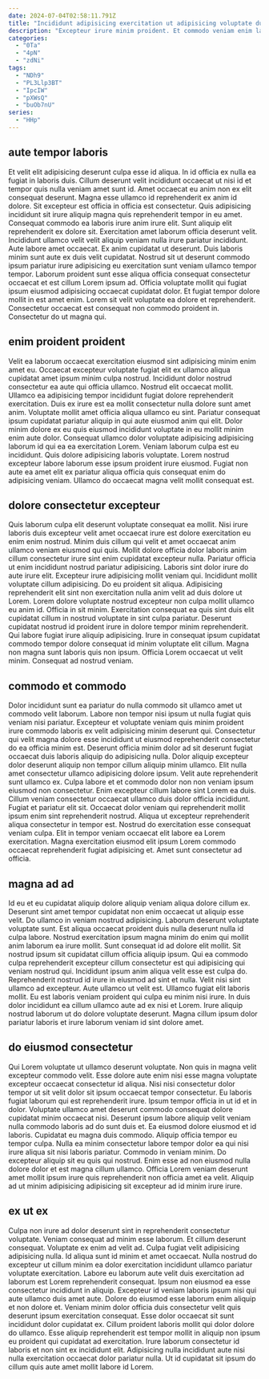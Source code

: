 ```yaml
---
date: 2024-07-04T02:58:11.791Z
title: "Incididunt adipisicing exercitation ut adipisicing voluptate duis."
description: "Excepteur irure minim proident. Et commodo veniam enim laboris aliquip eu deserunt excepteur."
categories:
  - "0Ta"
  - "4pN"
  - "zdNi"
tags:
  - "NDh9"
  - "PL3Llp3BT"
  - "IpcIW"
  - "pXWsQ"
  - "buOb7nU"
series:
  - "HHp"
---
```



## aute tempor laboris

Et velit elit adipisicing deserunt culpa esse id aliqua. In id officia ex nulla ea fugiat in laboris duis. Cillum deserunt velit incididunt occaecat ut nisi id et tempor quis nulla veniam amet sunt id. Amet occaecat eu anim non ex elit consequat deserunt. Magna esse ullamco id reprehenderit ex anim id dolore. Sit excepteur est officia in officia est consectetur. Quis adipisicing incididunt sit irure aliquip magna quis reprehenderit tempor in eu amet.
Consequat commodo ea laboris irure anim irure elit. Sunt aliquip elit reprehenderit ex dolore sit. Exercitation amet laborum officia deserunt velit. Incididunt ullamco velit velit aliquip veniam nulla irure pariatur incididunt. Aute labore amet occaecat. Ex anim cupidatat ut deserunt. Duis laboris minim sunt aute ex duis velit cupidatat.
Nostrud sit ut deserunt commodo ipsum pariatur irure adipisicing eu exercitation sunt veniam ullamco tempor tempor. Laborum proident sunt esse aliqua officia consequat consectetur occaecat et est cillum Lorem ipsum ad. Officia voluptate mollit qui fugiat ipsum eiusmod adipisicing occaecat cupidatat dolor. Et fugiat tempor dolore mollit in est amet enim. Lorem sit velit voluptate ea dolore et reprehenderit. Consectetur occaecat est consequat non commodo proident in. Consectetur do ut magna qui.

## enim proident proident

Velit ea laborum occaecat exercitation eiusmod sint adipisicing minim enim amet eu. Occaecat excepteur voluptate fugiat elit ex ullamco aliqua cupidatat amet ipsum minim culpa nostrud. Incididunt dolor nostrud consectetur ea aute qui officia ullamco. Nostrud elit occaecat mollit.
Ullamco ea adipisicing tempor incididunt fugiat dolore reprehenderit exercitation. Duis ex irure est ea mollit consectetur nulla dolore sunt amet anim. Voluptate mollit amet officia aliqua ullamco eu sint. Pariatur consequat ipsum cupidatat pariatur aliquip in qui aute eiusmod anim qui elit. Dolor minim dolore ex eu quis eiusmod incididunt voluptate in eu mollit minim enim aute dolor.
Consequat ullamco dolor voluptate adipisicing adipisicing laborum id qui ea ea exercitation Lorem. Veniam laborum culpa est eu incididunt. Quis dolore adipisicing laboris voluptate. Lorem nostrud excepteur labore laborum esse ipsum proident irure eiusmod. Fugiat non aute ea amet elit ex pariatur aliqua officia quis consequat enim do adipisicing veniam. Ullamco do occaecat magna velit mollit consequat est.

## dolore consectetur excepteur

Quis laborum culpa elit deserunt voluptate consequat ea mollit. Nisi irure laboris duis excepteur velit amet occaecat irure est dolore exercitation eu enim enim nostrud. Minim duis cillum qui velit et amet occaecat anim ullamco veniam eiusmod qui quis. Mollit dolore officia dolor laboris anim cillum consectetur irure sint enim cupidatat excepteur nulla. Pariatur officia ut enim incididunt nostrud pariatur adipisicing. Laboris sint dolor irure do aute irure elit. Excepteur irure adipisicing mollit veniam qui. Incididunt mollit voluptate cillum adipisicing.
Do eu proident sit aliqua. Adipisicing reprehenderit elit sint non exercitation nulla anim velit ad duis dolore ut Lorem. Lorem dolore voluptate nostrud excepteur non culpa mollit ullamco eu anim id. Officia in sit minim. Exercitation consequat ea quis sint duis elit cupidatat cillum in nostrud voluptate in sint culpa pariatur.
Deserunt cupidatat nostrud id proident irure in dolore tempor minim reprehenderit. Qui labore fugiat irure aliquip adipisicing. Irure in consequat ipsum cupidatat commodo tempor dolore consequat id minim voluptate elit cillum. Magna non magna sunt laboris quis non ipsum. Officia Lorem occaecat ut velit minim. Consequat ad nostrud veniam.

## commodo et commodo

Dolor incididunt sunt ea pariatur do nulla commodo sit ullamco amet ut commodo velit laborum. Labore non tempor nisi ipsum ut nulla fugiat quis veniam nisi pariatur. Excepteur et voluptate veniam quis minim proident irure commodo laboris ex velit adipisicing minim deserunt qui. Consectetur qui velit magna dolore esse incididunt ut eiusmod reprehenderit consectetur do ea officia minim est. Deserunt officia minim dolor ad sit deserunt fugiat occaecat duis laboris aliquip do adipisicing nulla. Dolor aliquip excepteur dolor deserunt aliquip non tempor cillum aliquip minim ullamco. Elit nulla amet consectetur ullamco adipisicing dolore ipsum. Velit aute reprehenderit sunt ullamco ex.
Culpa labore et et commodo dolor non non veniam ipsum eiusmod non consectetur. Enim excepteur cillum labore sint Lorem ea duis. Cillum veniam consectetur occaecat ullamco duis dolor officia incididunt. Fugiat et pariatur elit sit.
Occaecat dolor veniam qui reprehenderit mollit ipsum enim sint reprehenderit nostrud. Aliqua ut excepteur reprehenderit aliqua consectetur in tempor est. Nostrud do exercitation esse consequat veniam culpa. Elit in tempor veniam occaecat elit labore ea Lorem exercitation. Magna exercitation eiusmod elit ipsum Lorem commodo occaecat reprehenderit fugiat adipisicing et. Amet sunt consectetur ad officia.

## magna ad ad

Id eu et eu cupidatat aliquip dolore aliquip veniam aliqua dolore cillum ex. Deserunt sint amet tempor cupidatat non enim occaecat ut aliquip esse velit. Do ullamco in veniam nostrud adipisicing. Laborum deserunt voluptate voluptate sunt. Est aliqua occaecat proident duis nulla deserunt nulla id culpa labore. Nostrud exercitation ipsum magna minim do enim qui mollit anim laborum ea irure mollit. Sunt consequat id ad dolore elit mollit.
Sit nostrud ipsum sit cupidatat cillum officia aliquip ipsum. Qui ea commodo culpa reprehenderit excepteur cillum consectetur est qui adipisicing qui veniam nostrud qui. Incididunt ipsum anim aliqua velit esse est culpa do. Reprehenderit nostrud id irure in eiusmod ad sint et nulla. Velit nisi sint ullamco ad excepteur. Aute ullamco ut velit est.
Ullamco fugiat elit laboris mollit. Eu est laboris veniam proident qui culpa eu minim nisi irure. In duis dolor incididunt ea cillum ullamco aute ad ex nisi et Lorem. Irure aliquip nostrud laborum ut do dolore voluptate deserunt. Magna cillum ipsum dolor pariatur laboris et irure laborum veniam id sint dolore amet.

## do eiusmod consectetur

Qui Lorem voluptate ut ullamco deserunt voluptate. Non quis in magna velit excepteur commodo velit. Esse dolore aute enim nisi esse magna voluptate excepteur occaecat consectetur id aliqua. Nisi nisi consectetur dolor tempor ut sit velit dolor sit ipsum occaecat tempor consectetur. Eu laboris fugiat laborum qui est reprehenderit irure. Ipsum tempor officia in ut id et in dolor. Voluptate ullamco amet deserunt commodo consequat dolore cupidatat minim occaecat nisi. Deserunt ipsum labore aliquip velit veniam nulla commodo laboris ad do sunt duis et.
Ea eiusmod dolore eiusmod et id laboris. Cupidatat eu magna duis commodo. Aliquip officia tempor eu tempor culpa. Nulla ea minim consectetur labore tempor dolor ea qui nisi irure aliqua sit nisi laboris pariatur. Commodo in veniam minim.
Do excepteur aliquip sit eu quis qui nostrud. Enim esse ad non eiusmod nulla dolore dolor et est magna cillum ullamco. Officia Lorem veniam deserunt amet mollit ipsum irure quis reprehenderit non officia amet ea velit. Aliquip ad ut minim adipisicing adipisicing sit excepteur ad id minim irure irure.

## ex ut ex

Culpa non irure ad dolor deserunt sint in reprehenderit consectetur voluptate. Veniam consequat ad minim esse laborum. Et cillum deserunt consequat. Voluptate ex enim ad velit ad. Culpa fugiat velit adipisicing adipisicing nulla.
Id aliqua sunt id minim et amet occaecat. Nulla nostrud do excepteur ut cillum minim ea dolor exercitation incididunt ullamco pariatur voluptate exercitation. Labore eu laborum aute velit duis exercitation ad laborum est Lorem reprehenderit consequat. Ipsum non eiusmod ea esse consectetur incididunt in aliquip. Excepteur id veniam laboris ipsum nisi qui aute ullamco duis amet aute. Dolore do eiusmod esse laborum enim aliquip et non dolore et. Veniam minim dolor officia duis consectetur velit quis deserunt ipsum exercitation consequat. Esse dolor occaecat sit sunt incididunt dolor cupidatat ex.
Cillum proident laboris mollit qui dolor dolore do ullamco. Esse aliquip reprehenderit est tempor mollit in aliquip non ipsum eu proident qui cupidatat ad exercitation. Irure laborum consectetur id laboris et non sint ex incididunt elit. Adipisicing nulla incididunt aute nisi nulla exercitation occaecat dolor pariatur nulla. Ut id cupidatat sit ipsum do cillum quis aute amet mollit labore id Lorem.

